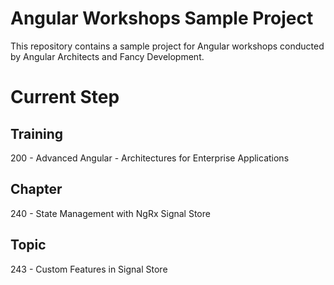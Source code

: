 # Angular Workshops Sample Project

This repository contains a sample project for Angular workshops conducted by Angular Architects and Fancy Development.

# Current Step

## Training
200 - Advanced Angular - Architectures for Enterprise Applications

## Chapter
240 - State Management with NgRx Signal Store

## Topic 
243 - Custom Features in Signal Store

